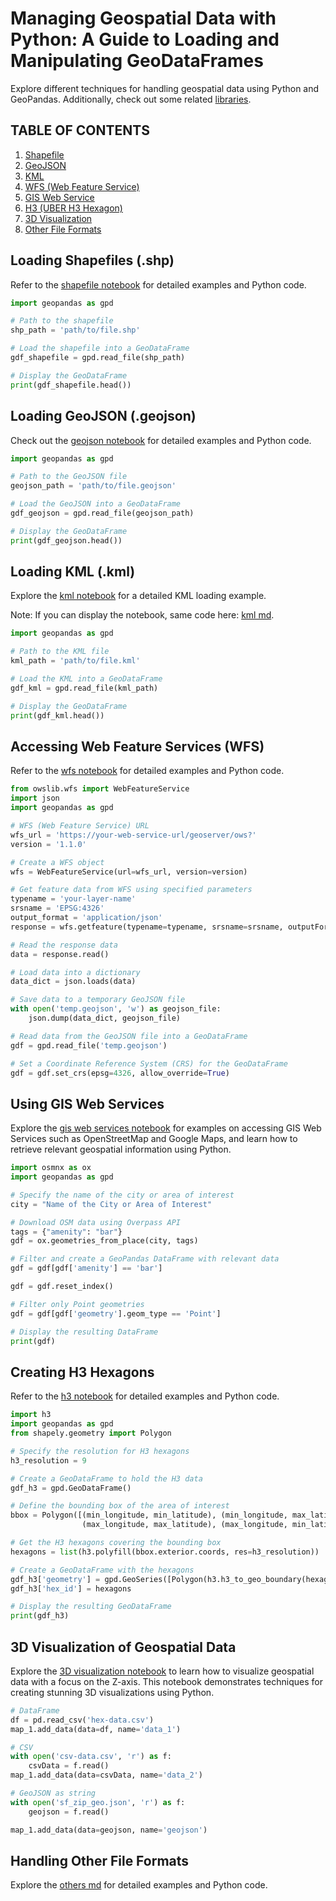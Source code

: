 # Managing Geospatial Data with Python: A Guide to Loading and Manipulating GeoDataFrames

Explore different techniques for handling geospatial data using Python and GeoPandas. Additionally, check out some related [libraries](https://github.com/oechenique/boundaries/blob/main/Notebook/libraries.md).

## TABLE OF CONTENTS
1. [Shapefile](#shapefile)
2. [GeoJSON](#geojson)
3. [KML](#kml)
4. [WFS (Web Feature Service)](#wfs)
5. [GIS Web Service](#gws)
6. [H3 (UBER H3 Hexagon)](#h3)
7. [3D Visualization](#3d-visualization)
8. [Other File Formats](#other)

## Loading Shapefiles (.shp) <a name="shapefile"></a>

Refer to the [shapefile notebook](https://github.com/oechenique/boundaries/blob/main/Notebook/shapefile.ipynb) for detailed examples and Python code.

```python
import geopandas as gpd

# Path to the shapefile
shp_path = 'path/to/file.shp'

# Load the shapefile into a GeoDataFrame
gdf_shapefile = gpd.read_file(shp_path)

# Display the GeoDataFrame
print(gdf_shapefile.head())
```

## Loading GeoJSON (.geojson) <a name="geojson"></a>

Check out the <a href="https://github.com/oechenique/boundaries/blob/main/Notebook/geojson.ipynb" target="_blank">geojson notebook</a> for detailed examples and Python code.

```python
import geopandas as gpd

# Path to the GeoJSON file
geojson_path = 'path/to/file.geojson'

# Load the GeoJSON into a GeoDataFrame
gdf_geojson = gpd.read_file(geojson_path)

# Display the GeoDataFrame
print(gdf_geojson.head())
```

## Loading KML (.kml) <a name="kml"></a>

Explore the <a href="https://github.com/oechenique/boundaries/blob/main/Notebook/kml.zip" target="_blank">kml notebook</a> for a detailed KML loading example.

Note: If you can display the notebook, same code here: <a href="https://github.com/oechenique/boundaries/blob/main/Notebook/kml.md" target="_blank">kml md</a>.

```python
import geopandas as gpd

# Path to the KML file
kml_path = 'path/to/file.kml'

# Load the KML into a GeoDataFrame
gdf_kml = gpd.read_file(kml_path)

# Display the GeoDataFrame
print(gdf_kml.head())
```

## Accessing Web Feature Services (WFS) <a name="wfs"></a>

Refer to the <a href="https://github.com/oechenique/boundaries/blob/main/Notebook/wms.ipynb" target="_blank">wfs notebook</a> for detailed examples and Python code.

```python
from owslib.wfs import WebFeatureService
import json
import geopandas as gpd

# WFS (Web Feature Service) URL
wfs_url = 'https://your-web-service-url/geoserver/ows?'
version = '1.1.0'

# Create a WFS object
wfs = WebFeatureService(url=wfs_url, version=version)

# Get feature data from WFS using specified parameters
typename = 'your-layer-name'
srsname = 'EPSG:4326'
output_format = 'application/json'
response = wfs.getfeature(typename=typename, srsname=srsname, outputFormat=output_format)

# Read the response data
data = response.read()

# Load data into a dictionary
data_dict = json.loads(data)

# Save data to a temporary GeoJSON file
with open('temp.geojson', 'w') as geojson_file:
    json.dump(data_dict, geojson_file)

# Read data from the GeoJSON file into a GeoDataFrame
gdf = gpd.read_file('temp.geojson')

# Set a Coordinate Reference System (CRS) for the GeoDataFrame
gdf = gdf.set_crs(epsg=4326, allow_override=True)
```

## Using GIS Web Services <a name="gws"></a>

Explore the [gis web services notebook](https://github.com/oechenique/boundaries/blob/main/Notebook/web_service.ipynb) for examples on accessing GIS Web Services such as OpenStreetMap and Google Maps, and learn how to retrieve relevant geospatial information using Python.

```python
import osmnx as ox
import geopandas as gpd

# Specify the name of the city or area of interest
city = "Name of the City or Area of Interest"

# Download OSM data using Overpass API
tags = {"amenity": "bar"}
gdf = ox.geometries_from_place(city, tags)

# Filter and create a GeoPandas DataFrame with relevant data
gdf = gdf[gdf['amenity'] == 'bar']

gdf = gdf.reset_index()

# Filter only Point geometries
gdf = gdf[gdf['geometry'].geom_type == 'Point']

# Display the resulting DataFrame
print(gdf)
```

## Creating H3 Hexagons <a name="h3"></a>

Refer to the <a href="https://github.com/oechenique/boundaries/blob/main/Notebook/h3.ipynb" target="_blank">h3 notebook</a> for detailed examples and Python code.

```python
import h3
import geopandas as gpd
from shapely.geometry import Polygon

# Specify the resolution for H3 hexagons
h3_resolution = 9

# Create a GeoDataFrame to hold the H3 data
gdf_h3 = gpd.GeoDataFrame()

# Define the bounding box of the area of interest
bbox = Polygon([(min_longitude, min_latitude), (min_longitude, max_latitude),
                (max_longitude, max_latitude), (max_longitude, min_latitude)])

# Get the H3 hexagons covering the bounding box
hexagons = list(h3.polyfill(bbox.exterior.coords, res=h3_resolution))

# Create a GeoDataFrame with the hexagons
gdf_h3['geometry'] = gpd.GeoSeries([Polygon(h3.h3_to_geo_boundary(hexagon)) for hexagon in hexagons])
gdf_h3['hex_id'] = hexagons

# Display the resulting GeoDataFrame
print(gdf_h3)
```

## 3D Visualization of Geospatial Data <a name="3d-visualization"></a>

Explore the [3D visualization notebook](https://github.com/oechenique/boundaries/blob/main/Notebook/3d_visualization.ipynb) to learn how to visualize geospatial data with a focus on the Z-axis. This notebook demonstrates techniques for creating stunning 3D visualizations using Python.

```python
# DataFrame
df = pd.read_csv('hex-data.csv')
map_1.add_data(data=df, name='data_1')

# CSV
with open('csv-data.csv', 'r') as f:
    csvData = f.read()
map_1.add_data(data=csvData, name='data_2')

# GeoJSON as string
with open('sf_zip_geo.json', 'r') as f:
    geojson = f.read()

map_1.add_data(data=geojson, name='geojson')
```

## Handling Other File Formats <a name="other"></a>

Explore the <a href="https://github.com/oechenique/boundaries/blob/main/Notebook/others.md" target="_blank">others md</a> for detailed examples and Python code.
